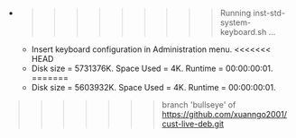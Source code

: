 * >>>>>>>>> Running inst-std-system-keyboard.sh ...
  * Insert keyboard configuration in Administration menu.
<<<<<<< HEAD
  * Disk size = 5731376K. Space Used = 4K. Runtime = 00:00:00:01.
=======
  * Disk size = 5603932K. Space Used = 4K. Runtime = 00:00:00:01.
>>>>>>> branch 'bullseye' of https://github.com/xuanngo2001/cust-live-deb.git
